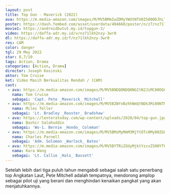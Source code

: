 ```yaml
---
layout: post
title: Top Gun - Maverick (2022)
ava: https://m.media-amazon.com/images/M/MV5BMmIwZDMyYWUtNTU0ZS00ODJhLTg2ZmEtMTk5ZmYzODcxODYxXkEyXkFqcGdeQXVyMTEyMjM2NDc2._V1_.jpg
poster: https://dash.fembed.com/asset/userdata/404660/poster/n/z7/nz71lkh2nzy-3wr0.png?v=1654105575
movie1: https://androidbutut.my.id/topgun-2/
video: https://daffa-adr.my.id/v/nz71lkh2nzy-3wr0
dl: https://daffa-adr.my.id/f/nz71lkh2nzy-3wr0
res: CAM
color: danger
tgl: 29 Mey 2022
star: 8,7/10
tags: Action, Drama
categories: [Action, Drama]
director: Joseph Kosinski
aktor: Tom Cruise
ket: Video Masih Berkualitas Rendah / (CAM)
cast:
 - ava: https://m.media-amazon.com/images/M/MV5BNDQ0NDQ0NGItN2JiMC00OGQ1LWEzMTgtNzkyMmQyYTg2ODJkXkEyXkFqcGdeQXVyNjczOTE0MzM@._V1_SY100_CR25,0,100,100_AL_.jpg
   nama: Tom Cruise
   sebagai: 'Capt. Pete _Maverick_ Mitchell'
 - ava: https://m.media-amazon.com/images/M/MV5BZWYxNzhhNmQtNDk3Mi00NTMwLTg4ZTItMTQ3ZjA3Yzc5NWJjXkEyXkFqcGdeQXVyMTkxNjUyNQ@@._V1_SY100_CR25,0,100,100_AL_.jpg
   nama: Miles Teller
   sebagai: 'Lt. Bradley _Rooster_ Bradshaw'
 - ava: https://lenteratoday.com/wp-content/uploads/2020/04/top-gun.jpg
   nama: Bashir Salahuddin
   sebagai: 'Wo-1. Bernie _Hondo_ Coleman'
 - ava: https://m.media-amazon.com/images/M/MV5BMzMyMmM3MjYtOTc0My00ZGQ5LTk1MzktYTI0Y2E5ODkzY2Y5XkEyXkFqcGdeQXVyMjk3NTUyOTc@._V1_SY100_CR34,0,100,100_AL_.jpg
   nama: Charles Parnell
   sebagai: 'Adm. Solomon _Warlock_ Bates'
 - ava: https://m.media-amazon.com/images/M/MV5BYTRiZGUyMjktYzcxZS00YTQyLWIzZGUtZDcwOGY0NjE2NTVmXkEyXkFqcGdeQXVyOTEyOTM2MjU@._V1_SY100_CR55,0,100,100_AL_.jpg
   nama: Kara Wang
   sebagai: 'Lt. Callie _Halo_ Bassett'
---
```


Setelah lebih dari tiga puluh tahun mengabdi sebagai salah satu penerbang top Angkatan Laut, Pete Mitchell adalah tempatnya, mendorong amplop sebagai pilot uji yang berani dan menghindari kenaikan pangkat yang akan menjatuhkannya.
